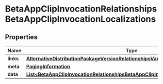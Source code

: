 

# BetaAppClipInvocationRelationshipsBetaAppClipInvocationLocalizations


## Properties

| Name | Type | Description | Notes |
|------------ | ------------- | ------------- | -------------|
|**links** | [**AlternativeDistributionPackageVersionRelationshipsVariantsLinks**](AlternativeDistributionPackageVersionRelationshipsVariantsLinks.md) |  |  [optional] |
|**meta** | [**PagingInformation**](PagingInformation.md) |  |  [optional] |
|**data** | [**List&lt;BetaAppClipInvocationRelationshipsBetaAppClipInvocationLocalizationsDataInner&gt;**](BetaAppClipInvocationRelationshipsBetaAppClipInvocationLocalizationsDataInner.md) |  |  [optional] |



